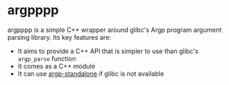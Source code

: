 <!--
SPDX-FileCopyrightText: 2025 Thomas Mathys
SPDX-License-Identifier: MIT
-->

# argpppp
argpppp is a simple C++ wrapper around glibc's Argp program argument
parsing library. Its key features are:
* It aims to provide a C++ API that is simpler to use than glibc's
  `argp_parse` function
* It comes as a C++ module
* It can use [argp-standalone](https://github.com/tom42/argp-standalone)
  if glibc is not available
